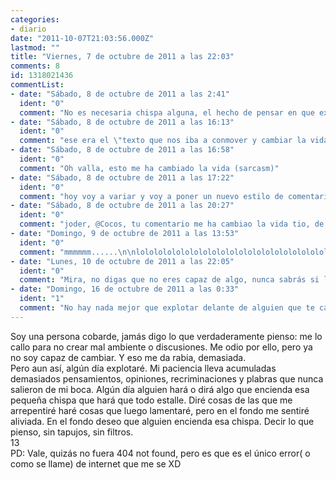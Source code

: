 ```yaml
---
categories:
- diario
date: "2011-10-07T21:03:56.000Z"
lastmod: ""
title: "Viernes, 7 de octubre de 2011 a las 22:03"
comments: 8
id: 1318021436
commentList:
- date: "Sábado, 8 de octubre de 2011 a las 2:41"
  ident: "0"
  comment: "No es necesaria chispa alguna, el hecho de pensar en que explotarás como un hecho en un futuro próximo no es otra cosa que la propia cobardía que teme que puedas llegar a hacerlo algún día y por eso te manipula con la ilusión de que \'\'algún día las cosas cambiarán\'\'.\n\nPues no es así la verdad, o te enciendes tú, o seguirás apagada y tragando mierda. La decisión es tuya.\nAdemás has dicho aliviadA, con A, a ti por lo menos no te partirán la cara por decir lo que piensas."
- date: "Sábado, 8 de octubre de 2011 a las 16:13"
  ident: "0"
  comment: "ese era el \"texto que nos iba a conmover y cambiar la vida\"? pues a mi me ha dejao igual ._."
- date: "Sábado, 8 de octubre de 2011 a las 16:58"
  ident: "0"
  comment: "Oh valla, esto me ha cambiado la vida (sarcasm)"
- date: "Sábado, 8 de octubre de 2011 a las 17:22"
  ident: "0"
  comment: "hoy voy a variar y voy a poner un nuevo estilo de comentario, el comentario es el siguiente (hasta aqui no cuenta):\n\nlololololololololololololololol"
- date: "Sábado, 8 de octubre de 2011 a las 20:27"
  ident: "0"
  comment: "joder, @Cocos, tu comentario me ha cambiao la vida tio, de verdad \nxDDDDDDDDDDDDDDDDDDDDDDDDDDDDDD\nno ^_______^"
- date: "Domingo, 9 de octubre de 2011 a las 13:53"
  ident: "0"
  comment: "mmmmmm......\n\nlololololololololololololololololololololol!!!! o tal vez trololololololol?"
- date: "Lunes, 10 de octubre de 2011 a las 22:05"
  ident: "0"
  comment: "Mira, no digas que no eres capaz de algo, nunca sabrás si lo eres si no lo intentas, me entiendes? conozco mucha gente como tú, que se guardan las cosas, se las van guardando y guardando y acaban muy mal. Y eso de que alguien diga algo y explotes, y si es alguien que no se merece nada de lo que le digas? provoca tu propia explosión en las personas que más daño te hayan hecho, así tu te quitarás de encima un peso enorme y ellas sabrán que deben cambiar algo en ellos mismos que hace daño a los demás, y, a partir de ahora, di lo que piensas sobre las cosas que están mal, porque si el mundo va como va, una de las razones es que nos lo callamos todo y no marcamos un límite a las cosas que nos afectan. Inténtalo, cada vez que te sientas molest@ por algo, DILO, de buenas maneras, y verás como todo mejora"
- date: "Domingo, 16 de octubre de 2011 a las 0:33"
  ident: "1"
  comment: "No hay nada mejor que explotar delante de alguien que te cae mal y se lo merece, al contrario que si lo haces delante de una que te cae bien y no se lo merece. Con la primera tienes un subidón cuando lo piensas, pero con la segunda tienes un bajón.\nTe recomiendo que explotes ante un ser humano que te caiga mal y que seas cruel y despiadada con él. Eso también puede traer malas consecuencias, tenlo en cuenta. Pero vale la pena, al menos para mí."
---
```


Soy una persona cobarde, jamás digo lo que verdaderamente pienso: me lo callo para no crear mal ambiente o discusiones. Me odio por ello, pero ya no soy capaz de cambiar. Y eso me da rabia, demasiada.  
Pero aun así, algún día explotaré. Mi paciencia lleva acumuladas demasiados pensamientos, opiniones, recriminaciones y plabras que nunca salieron de mi boca. Algún día alguien hará o dirá  algo que encienda esa pequeña chispa que hará que todo estalle. Diré cosas de las que me arrepentiré haré cosas que luego lamentaré, pero en el fondo me sentiré aliviada. En el fondo deseo que alguien encienda esa chispa. Decir lo que pienso, sin tapujos, sin filtros.   
13  
PD: Vale, quizás no fuera 404 not found, pero es que es el único error( o como se llame) de internet que me se XD
